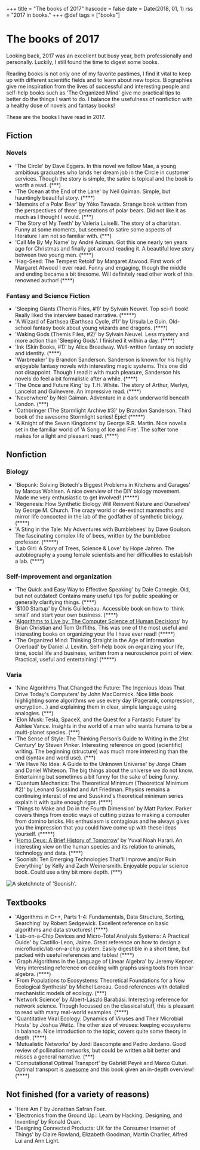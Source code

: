 +++
title = "The books of 2017"
hascode = false
date = Date(2018, 01, 1)
rss = "2017 in books."
+++
@def tags = ["books"]

# The books of 2017

Looking back, 2017 was an excellent but busy year, both professionally and personally. Luckily, I still found the time to digest some books.

Reading books is not only one of my favorite pastimes, I find it vital to keep up with different scientific fields and to learn about new topics. Biographies give me inspiration from the lives of successful and interesting people and self-help books such as 'The Organized Mind' give me practical tips to better do the things I want to do. I balance the usefulness of nonfiction with a healthy dose of novels and fantasy books!

These are the books I have read in 2017.

## Fiction

### Novels

- 'The Circle' by Dave Eggers. In this novel we follow Mae, a young ambitious graduates who lands her dream job in the Circle in customer services. Though the story is simple, the satire is topical and the book is worth a read. (\*\*\*)
- 'The Ocean at the End of the Lane' by Neil Gaiman. Simple, but hauntingly beautiful story. (\*\*\*\*)
- 'Memoirs of a Polar Bear' by Yōko Tawada. Strange book written from the perspectives of three generations of polar bears. Did not like it as much as I thought I would. (\*\*\*)
- 'The Story of My Teeth' by Valeria Luiselli. The story of a charlatan. Funny at some moments, but seemed to satire some aspects of literature I am not so familiar with. (\*\*\*)
- 'Call Me By My Name' by André Aciman. Got this one nearly ten years ago for Christmas and finally got around reading it. A beautiful love story between two young men. (\*\*\*\*)
- 'Hag-Seed: The Tempest Retold' by
Margaret Atwood. First work of Margaret Atwood I ever read. Funny and engaging, though the middle and ending became a bit tiresome. Will definitely read other work of this renowned author! (\*\*\*\*)

### Fantasy and Science Fiction

- 'Sleeping Giants (Themis Files, #1)' by Sylvain Neuvel. Top sci-fi book! Really liked the interview based narrative. (\*\*\*\*\*)
- 'A Wizard of Earthsea (Earthsea Cycle, #1)' by Ursula Le Guin. Old-school fantasy book about young wizards and dragons. (\*\*\*\*)
- 'Waking Gods (Themis Files, #2)' by Sylvain Neuvel. Less mystery and more action than 'Sleeping Gods'. I finished it within a day. (\*\*\*\*)
- 'Ink (Skin Books, #1)' by Alice Broadway. Well-written fantasy on society and identity. (\*\*\*\*)
- 'Warbreaker' by Brandon Sanderson. Sanderson is known for his highly enjoyable fantasy novels with interesting magic systems. This one did not disappoint. Though I read it with much pleasure, Sanderson his novels do feel a bit formalistic after a while. (\*\*\*\*)
- 'The Once and Future King' by T.H. White. The story of Arthur, Merlyn, Lancelot and Guinevere. An impressive read. (\*\*\*\*)
- 'Neverwhere' by Neil Gaiman. Adventure in a dark underworld beneath London. (\*\*\*)
- 'Oathbringer (The Stormlight Archive #3)' by Brandon Sanderson. Third book of the awesome Stormlight series! Epic! (\*\*\*\*\*)
- 'A Knight of the Seven Kingdoms' by George R.R. Martin. Nice novella set in the familiar world of 'A Song of Ice and Fire'. The softer tone makes for a light and pleasant read. (\*\*\*\*)

## Nonfiction

### Biology

- 'Biopunk: Solving Biotech's Biggest Problems in Kitchens and Garages' by Marcus Wohlsen. A nice overview of the DIY biology movement. Made me very enthusiastic to get involved! (\*\*\*\*\*)
- 'Regenesis: How Synthetic Biology Will Reinvent Nature and Ourselves' by George M. Church. The crazy world or de-extinct mammoths and mirror life concocted in the lab of the godfather of synthetic biology. (\*\*\*\*)
- 'A Sting in the Tale: My Adventures with Bumblebees' by Dave Goulson. The fascinating complex life of bees, written by *the* bumblebee professor. (\*\*\*\*\*)
- 'Lab Girl: A Story of Trees, Science & Love' by Hope Jahren. The autobiography a young female scientists and her difficulties to establish a lab. (\*\*\*\*)

### Self-improvement and organization

- 'The Quick and Easy Way to Effective Speaking' by Dale Carnegie. Old, but not outdated! Contains many useful tips for public speaking or generally clarifying things. (\*\*\*\*)
- '\$100 Startup' by Chris Guillebeau. Accessible book on how to 'think small' and start your own business. (\*\*\*\*)
- '[Algorithms to Live by: The Computer Science of Human Decisions](https://michielstock.github.io/Algorithms/)' by Brian Christian and Tom Griffiths. This was one of the most useful and interesting books on organizing your life I have ever read! (\*\*\*\*\*)
- 'The Organized Mind: Thinking Straight in the Age of Information Overload' by Daniel J. Levitin. Self-help book on organizing your life, time, social life and business, written from a neuroscience point of view. Practical, useful and entertaining! (\*\*\*\*\*)

### Varia

- 'Nine Algorithms That Changed the Future: The Ingenious Ideas That Drive Today's Computers' by John MacCormick. Nice little book highlighting some algorithms we use every day (Pagerank, compression, encryption...) and explaining them in clear, simple language using analogies. (\*\*\*)
- 'Elon Musk: Tesla, SpaceX, and the Quest for a Fantastic Future' by Ashlee Vance. Insights in the world of a man who wants humans to be a multi-planet species. (\*\*\*)
- 'The Sense of Style: The Thinking Person’s Guide to Writing in the 21st Century' by Steven Pinker. Interesting reference on good (scientific) writing. The beginning (structure) was much more interesting than the end (syntax and word use). (\*\*\*)
- 'We Have No Idea: A Guide to the Unknown Universe' by Jorge Cham and Daniel Whiteson. The big things about the universe we do not know. Entertaining but sometimes a bit funny for the sake of being funny.
- 'Quantum Mechanics: The Theoretical Minimum (Theoretical Minimum #2)' by Leonard Susskind and Art Friedman. Physics remains a continuing interest of me and Susskind's theoretical minimum series explain it with quite enough rigor. (\*\*\*\*)
- 'Things to Make and Do in the Fourth Dimension' by Matt Parker. Parker covers things from exotic ways of cutting pizzas to making a computer from domino bricks. His enthusiasm is contagious and he always gives you the impression that you could have come up with these ideas yourself. (\*\*\*\*\*)
- '[Homo Deus: A Brief History of Tomorrow](https://michielstock.github.io/Homo_Deus/)' by Yuval Noah Harari. An interesting view on the human species and its relation to animals, technology and data. (\*\*\*\*)
- 'Soonish: Ten Emerging Technologies That'll Improve and/or Ruin Everything' by Kelly and Zach Weinersmith. Enjoyable popular science book. Could use a tiny bit more depth. (\*\*\*)

![A sketchnote of 'Soonish'.](https://pbs.twimg.com/media/DQQWPWFXUAAumER.jpg:large)

## Textbooks

- 'Algorithms in C++, Parts 1-4: Fundamentals, Data Structure, Sorting, Searching' by Robert Sedgewick. Excellent reference on basic algorithms and data structures! (\*\*\*\*)
- 'Lab-on-a-Chip Devices and Micro-Total Analysis Systems: A Practical Guide' by Castillo-Leon, Jaime. Great reference on how to design a microfluidic/lab-on-a-chip system. Easily digestible in a short time, but packed with useful references and tables! (\*\*\*\*)
- 'Graph Algorithms in the Language of Linear Algebra' by Jeremy Kepner. Very interesting reference on dealing with graphs using tools from linear algebra. (\*\*\*\*)
- 'From Populations to Ecosystems: Theoretical Foundations for a New Ecological Synthesis' by Michel Loreau. Good references with detailed mechanistic models of ecology. (\*\*\*)
- 'Network Science' by Albert-László Barabási. Interesting reference for network science. Though focussed on the classical stuff, this is pleasant to read with many real-world examples. (\*\*\*\*)
- 'Quantitative Viral Ecology: Dynamics of Viruses and Their Microbial Hosts' by Joshua Weitz. The other size of viruses: keeping ecosystems in balance. Nice introduction to the topic, covers quite some theory in depth. (\*\*\*\*)
- 'Mutualistic Networks' by Jordi Bascompte and Pedro Jordano. Good review of pollination networks, but could be written a bit better and misses a general narrative. (\*\*\*)
- 'Computational Optimal Transport' by Gabriël Peyré and Marco Cuturi. Optimal transport is [awesome](https://michielstock.github.io/OptimalTransport/) and this book given an in-depth overview! (\*\*\*\*)

## Not finished (for a variety of reasons)

- 'Here Am I' by Jonathan Safran Foer.
- 'Electronics from the Ground Up:: Learn by Hacking, Designing, and Inventing' by Ronald Quan.
- 'Designing Connected Products: UX for the Consumer Internet of Things' by Claire Rowland, Elizabeth Goodman, Martin Charlier, Alfred Lui and Ann Light.
